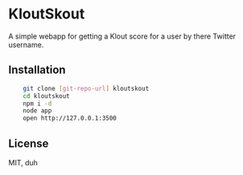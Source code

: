 KloutSkout
===

A simple webapp for getting a Klout score for a user by there Twitter username.

Installation
---

```sh
	git clone [git-repo-url] kloutskout
	cd kloutskout
	npm i -d
	node app
	open http://127.0.0.1:3500
```

License
---

MIT, duh